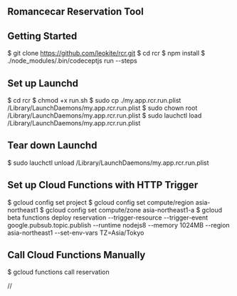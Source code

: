 Romancecar Reservation Tool
----------

Getting Started
----------
  $ git clone https://github.com/leokite/rcr.git
  $ cd rcr
  $ npm install
  $ ./node_modules/.bin/codeceptjs run --steps

Set up Launchd
----------
  $ cd rcr
  $ chmod +x run.sh
  $ sudo cp ./my.app.rcr.run.plist /Library/LaunchDaemons/my.app.rcr.run.plist
  $ sudo chown root /Library/LaunchDaemons/my.app.rcr.run.plist
  $ sudo lauchctl load /Library/LaunchDaemons/my.app.rcr.run.plist

Tear down Launchd
----------
  $ sudo lauchctl unload /Library/LaunchDaemons/my.app.rcr.run.plist

Set up Cloud Functions with HTTP Trigger
----------
   $ gcloud config set project <PROJECT-NAME>
   $ gcloud config set compute/region asia-northeast1
   $ gcloud config set compute/zone asia-northeast1-a
   $ gcloud beta functions deploy reservation --trigger-resource <TOPIC-NAME> --trigger-event google.pubsub.topic.publish --runtime nodejs8 --memory 1024MB --region asia-northeast1 --set-env-vars TZ=Asia/Tokyo

Call Cloud Functions Manually
-----------
   $ gcloud functions call reservation

//
